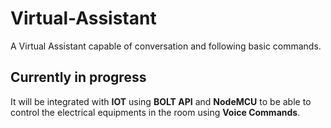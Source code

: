 # Virtual-Assistant
A Virtual Assistant capable of conversation and following basic commands.
## Currently in progress
It will be integrated with **IOT** using **BOLT API** and **NodeMCU** to be able to control the electrical equipments in the room using **Voice Commands**.
